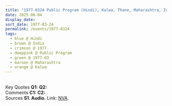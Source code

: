 ```yaml
---
title: "1977-0324 Public Program (Hindi), Kalwa, Thane, Maharashtra, India (year not sure)"
date: 2025-06-04
display_date: 
sort_date: 1977-03-24
permalink: /events/1977-0324
tags:
  - blue @ Hindi
  - brown @ India
  - crimson @ 1977
  - deeppink @ Public Program
  - green @ 1977-03
  - maroon @ Maharashtra
  - orange @ Kalwa
---
```


<br>

<wave-list>
  <list-title color="DarkSeaGreen" width="55">Key Quotes</list-title>
  <list-item color="BlanchedAlmond" width="280"><b>Q1:</b> <i></i></list-item>
  <list-item color="Lavender" width="280"><b>Q2:</b> <i></i></list-item>
</wave-list>

<br>

<wave-list>
  <list-title color="DarkSeaGreen" width="55">Comments</list-title>
  <list-item color="BlanchedAlmond" width="280"><b>C1:</b> <i></i></list-item>
  <list-item color="Lavender" width="280"><b>C2:</b> <i></i></list-item>
</wave-list>

<br>

<wave-list>
  <list-title color="DarkSeaGreen" width="40">Sources</list-title>
  <list-item color="BlanchedAlmond"  width="280"><b>S1. Audio.</b> Link: <a href="https://soundcloud.com/nirmala-vidya-portal/1970-0324-unknown-public"> NVA</a>.</list-item>
</wave-list>